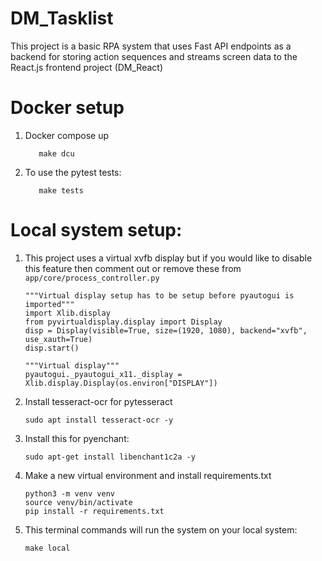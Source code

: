 # DM_Tasklist
This project is a basic RPA system that uses Fast API endpoints as a backend for storing action 
sequences and streams screen data to the React.js frontend project (DM_React)

# Docker setup
1. Docker compose up
   ```angular2html
      make dcu
   ```
2. To use the pytest tests:
   ```angular2html
      make tests
   ```

# Local system setup:
1. This project uses a virtual xvfb display but if you would like to disable this feature then 
comment out or remove these from `app/core/process_controller.py`
   ```angular2html
   """Virtual display setup has to be setup before pyautogui is imported"""
   import Xlib.display
   from pyvirtualdisplay.display import Display
   disp = Display(visible=True, size=(1920, 1080), backend="xvfb", use_xauth=True)
   disp.start()
   ```
   ```angular2html
   """Virtual display"""
   pyautogui._pyautogui_x11._display = Xlib.display.Display(os.environ["DISPLAY"])
   ```
2. Install tesseract-ocr for pytesseract
   ```angular2html
   sudo apt install tesseract-ocr -y
   ```
3. Install this for pyenchant: 
   ```angular2html
   sudo apt-get install libenchant1c2a -y
   ```
4. Make a new virtual environment and install requirements.txt
   ```angular2html
   python3 -m venv venv
   source venv/bin/activate
   pip install -r requirements.txt
   ```
5. This terminal commands will run the system on your local system:
   ```angular2html
   make local
   ```
